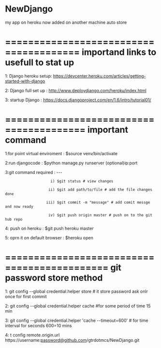 NewDjango
=========
my app on heroku
now added on another machine
auto store

=======================================
importand links to usefull to stat up
=======================================
1: Django heroku setup: https://devcenter.heroku.com/articles/getting-started-with-django

2: Django full set up : http://www.deploydjango.com/heroku/index.html

3: startup Django : https://docs.djangoproject.com/en/1.6/intro/tutorial01/ 

========================================
important command 
========================================
1:for point virtual enviroment : $source venv/bin/activate

2:run djangocode : $python manage.py runserver (optional)ip:port

3:git command required : ---
 			
                         i) $git status # view changes

                        ii) $git add path/to/file # add the file changes done

                       iii) $git commit -m "message" # add comit messge and now ready

                        iv) $git push origin master # push on to the git hub repo    

4: push on heroku : $git push heroku master

5: oprn it on default browser : $heroku open 

============================================
git password store method
============================================

1: git config --global credential.helper store # it store password ask onlr once for first commit

2: git config --global credential.helper cache #for some period of time 15 min

3: git config --global credential.helper 'cache --timeout=600' # for time interval for seconds 600=10 mins

4: t config remote.origin.url https://username:password@github.com/gtrdotmcs/NewDjango.git
